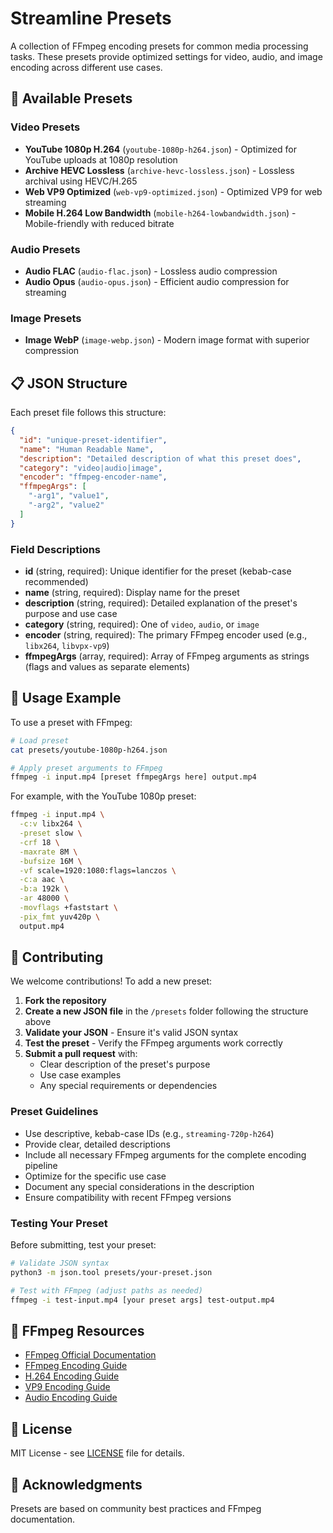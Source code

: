 # Streamline Presets

A collection of FFmpeg encoding presets for common media processing tasks. These presets provide optimized settings for video, audio, and image encoding across different use cases.

## 📁 Available Presets

### Video Presets
- **YouTube 1080p H.264** (`youtube-1080p-h264.json`) - Optimized for YouTube uploads at 1080p resolution
- **Archive HEVC Lossless** (`archive-hevc-lossless.json`) - Lossless archival using HEVC/H.265
- **Web VP9 Optimized** (`web-vp9-optimized.json`) - Optimized VP9 for web streaming
- **Mobile H.264 Low Bandwidth** (`mobile-h264-lowbandwidth.json`) - Mobile-friendly with reduced bitrate

### Audio Presets
- **Audio FLAC** (`audio-flac.json`) - Lossless audio compression
- **Audio Opus** (`audio-opus.json`) - Efficient audio compression for streaming

### Image Presets
- **Image WebP** (`image-webp.json`) - Modern image format with superior compression

## 📋 JSON Structure

Each preset file follows this structure:

```json
{
  "id": "unique-preset-identifier",
  "name": "Human Readable Name",
  "description": "Detailed description of what this preset does",
  "category": "video|audio|image",
  "encoder": "ffmpeg-encoder-name",
  "ffmpegArgs": [
    "-arg1", "value1",
    "-arg2", "value2"
  ]
}
```

### Field Descriptions

- **id** (string, required): Unique identifier for the preset (kebab-case recommended)
- **name** (string, required): Display name for the preset
- **description** (string, required): Detailed explanation of the preset's purpose and use case
- **category** (string, required): One of `video`, `audio`, or `image`
- **encoder** (string, required): The primary FFmpeg encoder used (e.g., `libx264`, `libvpx-vp9`)
- **ffmpegArgs** (array, required): Array of FFmpeg arguments as strings (flags and values as separate elements)

## 🚀 Usage Example

To use a preset with FFmpeg:

```bash
# Load preset
cat presets/youtube-1080p-h264.json

# Apply preset arguments to FFmpeg
ffmpeg -i input.mp4 [preset ffmpegArgs here] output.mp4
```

For example, with the YouTube 1080p preset:

```bash
ffmpeg -i input.mp4 \
  -c:v libx264 \
  -preset slow \
  -crf 18 \
  -maxrate 8M \
  -bufsize 16M \
  -vf scale=1920:1080:flags=lanczos \
  -c:a aac \
  -b:a 192k \
  -ar 48000 \
  -movflags +faststart \
  -pix_fmt yuv420p \
  output.mp4
```

## 🤝 Contributing

We welcome contributions! To add a new preset:

1. **Fork the repository**
2. **Create a new JSON file** in the `/presets` folder following the structure above
3. **Validate your JSON** - Ensure it's valid JSON syntax
4. **Test the preset** - Verify the FFmpeg arguments work correctly
5. **Submit a pull request** with:
   - Clear description of the preset's purpose
   - Use case examples
   - Any special requirements or dependencies

### Preset Guidelines

- Use descriptive, kebab-case IDs (e.g., `streaming-720p-h264`)
- Provide clear, detailed descriptions
- Include all necessary FFmpeg arguments for the complete encoding pipeline
- Optimize for the specific use case
- Document any special considerations in the description
- Ensure compatibility with recent FFmpeg versions

### Testing Your Preset

Before submitting, test your preset:

```bash
# Validate JSON syntax
python3 -m json.tool presets/your-preset.json

# Test with FFmpeg (adjust paths as needed)
ffmpeg -i test-input.mp4 [your preset args] test-output.mp4
```

## 📖 FFmpeg Resources

- [FFmpeg Official Documentation](https://ffmpeg.org/documentation.html)
- [FFmpeg Encoding Guide](https://trac.ffmpeg.org/wiki/Encode)
- [H.264 Encoding Guide](https://trac.ffmpeg.org/wiki/Encode/H.264)
- [VP9 Encoding Guide](https://trac.ffmpeg.org/wiki/Encode/VP9)
- [Audio Encoding Guide](https://trac.ffmpeg.org/wiki/Encode/HighQualityAudio)

## 📄 License

MIT License - see [LICENSE](LICENSE) file for details.

## 🙏 Acknowledgments

Presets are based on community best practices and FFmpeg documentation.